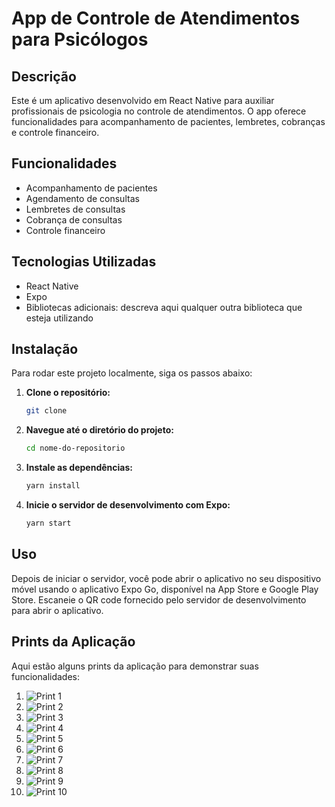 # App de Controle de Atendimentos para Psicólogos

## Descrição
Este é um aplicativo desenvolvido em React Native para auxiliar profissionais de psicologia no controle de atendimentos. O app oferece funcionalidades para acompanhamento de pacientes, lembretes, cobranças e controle financeiro.

## Funcionalidades
- Acompanhamento de pacientes
- Agendamento de consultas
- Lembretes de consultas
- Cobrança de consultas
- Controle financeiro

## Tecnologias Utilizadas
- React Native
- Expo
- Bibliotecas adicionais: descreva aqui qualquer outra biblioteca que esteja utilizando

## Instalação
Para rodar este projeto localmente, siga os passos abaixo:

1. **Clone o repositório:**
    ```bash
    git clone 
    ```
2. **Navegue até o diretório do projeto:**
    ```bash
    cd nome-do-repositorio
    ```
3. **Instale as dependências:**
    ```bash
    yarn install
    ```
4. **Inicie o servidor de desenvolvimento com Expo:**
    ```bash
    yarn start
    ```

## Uso
Depois de iniciar o servidor, você pode abrir o aplicativo no seu dispositivo móvel usando o aplicativo Expo Go, disponível na App Store e Google Play Store. Escaneie o QR code fornecido pelo servidor de desenvolvimento para abrir o aplicativo.

## Prints da Aplicação
Aqui estão alguns prints da aplicação para demonstrar suas funcionalidades:

1. ![Print 1](./src/assets/prints/print1.png)
2. ![Print 2](./src/assets/prints/print2.png)
3. ![Print 3](./src/assets/prints/print3.png)
4. ![Print 4](./src/assets/prints/print4.png)
5. ![Print 5](./src/assets/prints/print5.png)
6. ![Print 6](./src/assets/prints/print6.png)
7. ![Print 7](./src/assets/prints/print7.png)
8. ![Print 8](./src/assets/prints/print8.png)
9. ![Print 9](./src/assets/prints/print9.png)
10. ![Print 10](./src/assets/prints/print10.png)

